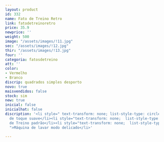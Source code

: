 ```yaml
---
layout: product
id: 332
name: Fato de Treino Retro
link: fatodetreinoretro
price: 35.9
newprice: ''
weight: 500
image: "/assets/images/!11.jpg"
sec: "/assets/images/!12.jpg"
thir: "/assets/images/!13.jpg"
four: ''
categoria: fatosdetreino
att: ''
color:
- Vermelho
- Branco
discrip: quadrados simples desporto
novo: true
maisvendidos: false
stock: sim
new: true
inicial: false
inicialhat: false
discription: '<li style=" text-transform: none; list-style-type: circle; ">Tecido
  de toque suave</li><li style="text-transform: none;  list-style-type: circle; ">Fato
  de Treino padrão</li><li style="text-transform: none;  list-style-type: circle;
  ">Máquina de lavar modo delicado</li>'

---
```

